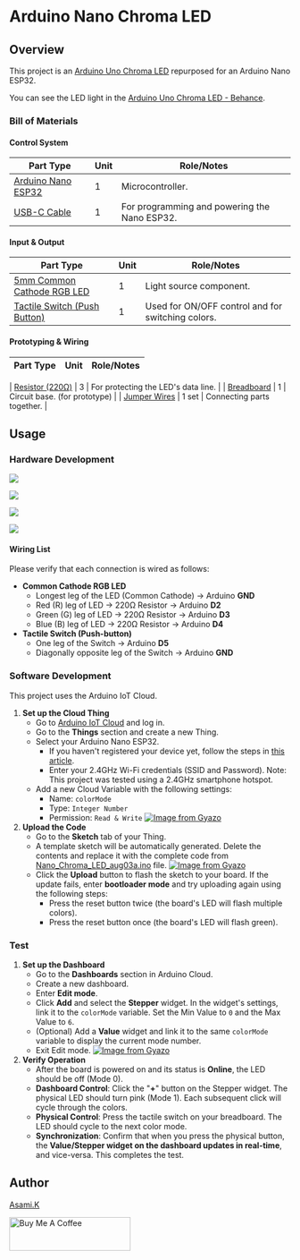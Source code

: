 # Arduino Nano Chroma LED

## Overview

This project is an [Arduino Uno Chroma LED](https://github.com/asamiile/diy-electronics/tree/main/Arduino_Uno_Chroma_LED) repurposed for an Arduino Nano ESP32.

You can see the LED light in the [Arduino Uno Chroma LED - Behance](https://www.behance.net/gallery/229627251/Arduino-Uno-Chroma-LED).


### Bill of Materials

#### Control System

| Part Type                                     | Unit | Role/Notes                                   |
| --------------------------------------------- | ---- | -------------------------------------------- |
| [Arduino Nano ESP32](https://amzn.to/452q2dH) | 1    | Microcontroller.                             |
| [USB-C Cable](https://amzn.to/4lU4bdZ)        | 1    | For programming and powering the Nano ESP32. |


#### Input & Output

| Part Type                                               | Unit | Role/Notes                                        |
| ------------------------------------------------------- | ---- | ------------------------------------------------- |
| [5mm Common Cathode RGB LED](https://amzn.to/4lmJuaE)   | 1    | Light source component.                           |
| [Tactile Switch (Push Button)](https://amzn.to/3T0gNUF) | 1    | Used for ON/OFF control and for switching colors. |


#### Prototyping & Wiring

| Part Type                                               | Unit  | Role/Notes                                        |
| ------------------------------------------------------- | ----- | ------------------------------------------------- |

| [Resistor (220Ω)](https://amzn.to/4kMejW2) | 3     | For protecting the LED's data line. |
| [Breadboard](https://amzn.to/40bMzlk)      | 1     | Circuit base. (for prototype)       |
| [Jumper Wires](https://amzn.to/45voWYC)    | 1 set | Connecting parts together.          |


## Usage

### Hardware Development

![](https://lightroom.adobe.com/v2c/catalogs/ed2e01a539b04942967b87bf621ffa54/assets/b8db24c849a64bb18d8dd6fd5660a455/revisions/c071297ff20249fc9b3ba093a697bede/renditions/5b248209ceab8b479a5bee75af28089c)

![](https://lightroom.adobe.com/v2c/catalogs/ed2e01a539b04942967b87bf621ffa54/assets/bca19d1e416744b98cee6658e6d6800a/revisions/548504f3b69b0c2330a2fb2fab47af73/renditions/e4896d7690edf4af243964254276df1e)

![](https://lightroom.adobe.com/v2c/catalogs/ed2e01a539b04942967b87bf621ffa54/assets/bb6fd70ff4054056b0f6f719df701b3e/revisions/8801239ee9d04482a4760a18e419a3b3/renditions/b28d76ebb304b27770fa8d02a13d0b9d)

![](https://lightroom.adobe.com/v2c/catalogs/ed2e01a539b04942967b87bf621ffa54/assets/e9131d3305154917a7ae84aa82cad378/revisions/4c1754ba6b8542449073e73987967987/renditions/3f735415ab7ce87328a2d3573b487371)


#### Wiring List

Please verify that each connection is wired as follows:

- **Common Cathode RGB LED**
  - Longest leg of the LED (Common Cathode) → Arduino **GND**
  - Red (R) leg of LED → 220Ω Resistor → Arduino **D2**
  - Green (G) leg of LED → 220Ω Resistor → Arduino **D3**
  - Blue (B) leg of LED → 220Ω Resistor → Arduino **D4**
- **Tactile Switch (Push-button)**
  - One leg of the Switch → Arduino **D5**
  - Diagonally opposite leg of the Switch → Arduino **GND**


### Software Development

This project uses the Arduino IoT Cloud.

1. **Set up the Cloud Thing**
   - Go to [Arduino IoT Cloud](https://cloud.arduino.cc/) and log in.
   - Go to the **Things** section and create a new Thing.
   - Select your Arduino Nano ESP32.
     - If you haven't registered your device yet, follow the steps in [this article](https://docs.arduino.cc/tutorials/nano-esp32/cloud-setup/).
     - Enter your 2.4GHz Wi-Fi credentials (SSID and Password). 
      Note: This project was tested using a 2.4GHz smartphone hotspot.
   - Add a new Cloud Variable with the following settings:
     - Name: `colorMode`
     - Type: `Integer Number`
     - Permission: `Read & Write`
    [![Image from Gyazo](https://i.gyazo.com/1ab5feb8a2e3802c23280b4c67604f26.png)](https://gyazo.com/1ab5feb8a2e3802c23280b4c67604f26)
2. **Upload the Code**
   - Go to the **Sketch** tab of your Thing.
   - A template sketch will be automatically generated. Delete the contents and replace it with the complete code from [Nano_Chroma_LED_aug03a.ino](https://github.com/asamiile/diy-electronics/tree/main/Arduino_Nano_Chroma_LED/sketch/Nano_Chroma_LED_aug03a/Nano_Chroma_LED_aug03a.ino) file.
    [![Image from Gyazo](https://i.gyazo.com/5e2e5a0bee07afac0b680496551c4410.png)](https://gyazo.com/5e2e5a0bee07afac0b680496551c4410)
   - Click the **Upload** button to flash the sketch to your board. If the update fails, enter **bootloader mode** and try uploading again using the following steps:
     - Press the reset button twice (the board's LED will flash multiple colors).
     - Press the reset button once (the board's LED will flash green).


### Test

1. **Set up the Dashboard** 
   - Go to the **Dashboards** section in Arduino Cloud.
   - Create a new dashboard.
   - Enter **Edit mode**.
   - Click **Add** and select the **Stepper** widget. In the widget's settings, link it to the `colorMode` variable. Set the Min Value to `0` and the Max Value to `6`.
   - (Optional) Add a **Value** widget and link it to the same `colorMode` variable to display the current mode number.
   - Exit Edit mode.
    [![Image from Gyazo](https://i.gyazo.com/94192f1e5d906190a007f4fb6ecdc9c7.png)](https://gyazo.com/94192f1e5d906190a007f4fb6ecdc9c7)
2. **Verify Operation** 
   - After the board is powered on and its status is **Online**, the LED should be off (Mode 0).
   - **Dashboard Control**: Click the "**+**" button on the Stepper widget. The physical LED should turn pink (Mode 1). Each subsequent click will cycle through the colors.
   - **Physical Control**: Press the tactile switch on your breadboard. The LED should cycle to the next color mode.
   - **Synchronization**: Confirm that when you press the physical button, the **Value/Stepper widget on the dashboard updates in real-time**, and vice-versa. This completes the test.


## Author

[Asami.K](https://asami.tokyo/)

<a href="https://www.buymeacoffee.com/asamiile" target="_blank"><img src="https://cdn.buymeacoffee.com/buttons/v2/default-yellow.png" alt="Buy Me A Coffee" style="height: 60px !important;width: 217px !important;" ></a>
